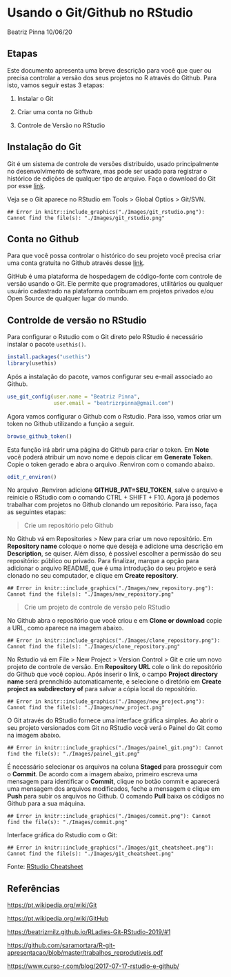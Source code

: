 Usando o Git/Github no RStudio
================
Beatriz Pinna
10/06/20

## Etapas

Este documento apresenta uma breve descrição para você que quer ou
precisa controlar a versão dos seus projetos no R através do Github.
Para isto, vamos seguir estas 3 etapas:

1.  Instalar o Git

2.  Criar uma conta no Github

3.  Controle de Versão no RStudio

## Instalação do Git

Git é um sistema de controle de versões distribuído, usado
principalmente no desenvolvimento de software, mas pode ser usado para
registrar o histórico de edições de qualquer tipo de arquivo. Faça o
download do Git por esse [link](https://git-scm.com/downloads).

Veja se o Git aparece no RStudio em Tools \> Global Optios \> Git/SVN.

    ## Error in knitr::include_graphics("./Images/git_rstudio.png"): Cannot find the file(s): "./Images/git_rstudio.png"

## Conta no Github

Para que você possa controlar o histórico do seu projeto você precisa
criar uma conta gratuita no Github através desse
[link](https://github.com/).

GitHub é uma plataforma de hospedagem de código-fonte com controle de
versão usando o Git. Ele permite que programadores, utilitários ou
qualquer usuário cadastrado na plataforma contribuam em projetos
privados e/ou Open Source de qualquer lugar do mundo.

## Controlde de versão no RStudio

Para configurar o Rstudio com o Git direto pelo RStudio é necessário
instalar o pacote `usethis()`.

``` r
install.packages("usethis")
library(usethis)
```

Após a instalação do pacote, vamos configurar seu e-mail associado ao
Github.

``` r
use_git_config(user.name = "Beatriz Pinna", 
               user.email = "beatrizrpinna@gmail.com") 
```

Agora vamos configurar o Github com o Rstudio. Para isso, vamos criar um
token no Github utilizando a função a seguir.

``` r
browse_github_token()
```

Esta função irá abrir uma página do Github para criar o token. Em
**Note** você poderá atribuir um novo nome e depois clicar em **Generate
Token**. Copie o token gerado e abra o arquivo .Renviron com o comando
abaixo.

``` r
edit_r_environ()
```

No arquivo .Renviron adicione **GITHUB\_PAT=SEU\_TOKEN**, salve o
arquivo e reinicie o RStudio com o comando CTRL + SHIFT + F10. Agora já
podemos trabalhar com projetos no Github clonando um repositório. Para
isso, faça as seguintes etapas:

> Crie um repositório pelo Github

No Github vá em Repositories \> New para criar um novo repositório. Em
**Repository name** coloque o nome que deseja e adicione uma descrição
em **Description**, se quiser. Além disso, é possível escolher a
permissão do seu repositório: público ou privado. Para finalizar,
marque a opção para adicionar o arquivo README, que é uma introdução do
seu projeto e será clonado no seu computador, e clique em **Create
repository**.

    ## Error in knitr::include_graphics("./Images/new_repository.png"): Cannot find the file(s): "./Images/new_repository.png"

> Crie um projeto de controle de versão pelo RStudio

No Github abra o repositório que você criou e em **Clone or download**
copie a URL, como aparece na imagem abaixo.

    ## Error in knitr::include_graphics("./Images/clone_repository.png"): Cannot find the file(s): "./Images/clone_repository.png"

No Rstudio vá em File \> New Project \> Version Control \> Git e crie um
novo projeto de controle de versão. Em **Repository URL** cole o link do
repositório do Github que você copiou. Após inserir o link, o campo
**Project directory name** será prennchido automaticamente, e selecione
o diretório em **Create project as subdirectory of** para salvar a cópia
local do repositório.

    ## Error in knitr::include_graphics("./Images/new_project.png"): Cannot find the file(s): "./Images/new_project.png"

O Git através do RStudio fornece uma interface gráfica simples. Ao abrir
o seu projeto versionados com Git no RStudio você verá o Painel do Git
como na imagem abaixo.

    ## Error in knitr::include_graphics("./Images/painel_git.png"): Cannot find the file(s): "./Images/painel_git.png"

É necessário selecionar os arquivos na coluna **Staged** para prosseguir
com o **Commit**. De acordo com a imagem abaixo, primeiro escreva uma
mensagem para identificar o **Commit**, clique no botão commit e
aparecerá uma mensagem dos arquivos modificados, feche a mensagem e
clique em **Push** para subir os arquivos no Github. O comando **Pull**
baixa os códigos no Github para a sua máquina.

    ## Error in knitr::include_graphics("./Images/commit.png"): Cannot find the file(s): "./Images/commit.png"

Interface gráfica do Rstudio com o Git:

    ## Error in knitr::include_graphics("./Images/git_cheatsheet.png"): Cannot find the file(s): "./Images/git_cheatsheet.png"

Fonte: [RStudio
Cheatsheet](https://rstudio.com/wp-content/uploads/2016/03/rstudio-IDE-cheatsheet-portuguese.pdf)

## Referências

<https://pt.wikipedia.org/wiki/Git>

<https://pt.wikipedia.org/wiki/GitHub>

<https://beatrizmilz.github.io/RLadies-Git-RStudio-2019/#1>

<https://github.com/saramortara/R-git-apresentacao/blob/master/trabalhos_reprodutiveis.pdf>

<https://www.curso-r.com/blog/2017-07-17-rstudio-e-github/>
